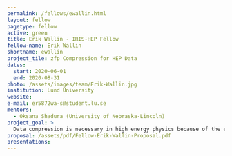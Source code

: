 ```yaml
---
permalink: /fellows/ewallin.html
layout: fellow
pagetype: fellow
active: green
title: Erik Wallin - IRIS-HEP Fellow
fellow-name: Erik Wallin
shortname: ewallin
project_tile: zfp Compression for HEP Data
dates:
  start: 2020-06-01
  end: 2020-08-31
photo: /assets/images/team/Erik-Wallin.jpg
institution: Lund University
website:
e-mail: er5872wa-s@student.lu.se
mentors:
  - Oksana Shadura (University of Nebraska-Lincoln)
project_goal: >
  Data compression is necessary in high energy physics because of the enormous amounts of data involved. This project will explore the use of the zfp lossy data compression algorithm for compression of HEP data, focusing on the CMS MiniAOD data format.
proposal: /assets/pdf/Fellow-Erik-Wallin-Proposal.pdf
presentations:
---
```

